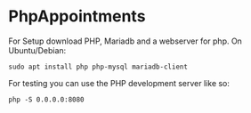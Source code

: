 # PhpAppointments

For Setup download PHP, Mariadb and a webserver for php.
On Ubuntu/Debian:
```
sudo apt install php php-mysql mariadb-client
```
For testing you can use the PHP development server like so:
```
php -S 0.0.0.0:8080
```

